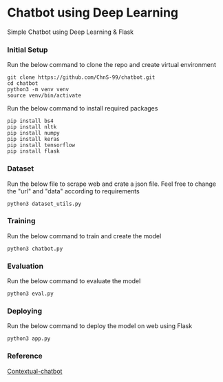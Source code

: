 # Chatbot using Deep Learning

Simple Chatbot using Deep Learning & Flask

### Initial Setup

Run the below command to clone the repo and create virtual environment
```
git clone https://github.com/ChnS-99/chatbot.git
cd chatbot
python3 -m venv venv
source venv/bin/activate
```

Run the below command to install required packages
```
pip install bs4
pip install nltk
pip install numpy
pip install keras
pip install tensorflow
pip install flask
```

### Dataset

Run the below file to scrape web and crate a json file. Feel free to change the "url" and "data" according to requirements
```
python3 dataset_utils.py
```

### Training

Run the below command to train and create the model
```
python3 chatbot.py
```

### Evaluation

Run the below command to evaluate the model
```
python3 eval.py
```

### Deploying

Run the below command to deploy the model on web using Flask
```
python3 app.py
```

### Reference

[Contextual-chatbot](https://chatbotsmagazine.com/contextual-chat-bots-with-tensorflow-4391749d0077)
